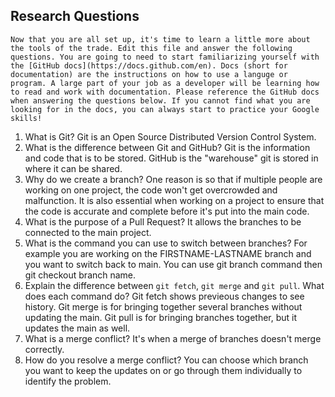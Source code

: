 ## Research Questions 

	Now that you are all set up, it's time to learn a little more about the tools of the trade. Edit this file and answer the following questions. You are going to need to start familiarizing yourself with the [GitHub docs](https://docs.github.com/en). Docs (short for documentation) are the instructions on how to use a languge or program. A large part of your job as a developer will be learning how to read and work with documentation. Please reference the GitHub docs when answering the questions below. If you cannot find what you are looking for in the docs, you can always start to practice your Google skills!

1. What is Git?
	Git is an Open Source Distributed Version Control System. 
2. What is the difference between Git and GitHub?
	Git is the information and code that is to be stored. GitHub is the "warehouse" git is stored in where it can be shared.
3. Why do we create a branch?
	One reason is so that if multiple people are working on one project, the code won't get overcrowded and malfunction. It is also essential when working on a project to ensure that the code is accurate and complete before it's put into the main code.
4. What is the purpose of a Pull Request?
	It allows the branches to be connected to the main project. 
5. What is the command you can use to switch between branches? For example you are working on the FIRSTNAME-LASTNAME branch and you want to switch back to main.
	You can use git branch command then git checkout branch name. 
6. Explain the difference between `git fetch`, `git merge` and `git pull`. What does each command do?
	Git fetch shows previeous changes to see history. Git merge is for bringing together several branches without updating the main. Git pull is for bringing branches together, but it updates the main as well. 
7. What is a merge conflict?
	It's when a merge of branches doesn't merge correctly.  
8. How do you resolve a merge conflict?
	You can choose which branch you want to keep the updates on or go through them individually to identify the problem.
